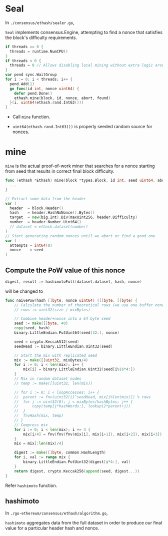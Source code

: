 # Seal

In `./consensus/ethash/sealer.go`,

`Seal` implements consensus.Engine, attempting to find a nonce that satisfies the block's difficulty requirements.

```go
if threads == 0 {
  threads = runtime.NumCPU()
}
if threads < 0 {
  threads = 0 // Allows disabling local mining without extra logic around local/remote
}
var pend sync.WaitGroup
for i := 0; i < threads; i++ {
  pend.Add(1)
  go func(id int, nonce uint64) {
    defer pend.Done()
    ethash.mine(block, id, nonce, abort, found)
  }(i, uint64(ethash.rand.Int63()))
}
```

* Call `mine` function.

* `uint64(ethash.rand.Int63())` is properly seeded random source for nonces.

# mine

`mine` is the actual proof-of-work miner that searches for a nonce starting from seed that results in correct final block difficulty.

```go
func (ethash *Ethash) mine(block *types.Block, id int, seed uint64, abort chan struct{}, found chan *types.Block) {
  ...
}
```

```go
// Extract some data from the header
var (
  header  = block.Header()
  hash    = header.HashNoNonce().Bytes()
  target  = new(big.Int).Div(maxUint256, header.Difficulty)
  number  = header.Number.Uint64()
  // dataset = ethash.dataset(number)
)
// Start generating random nonces until we abort or find a good one
var (
  attempts = int64(0)
  nonce    = seed
)
```

## Compute the PoW value of this nonce

```go
digest, result := hashimotoFull(dataset.dataset, hash, nonce)
```

will be changed to

```go
func naivePow(hash []byte, nonce uint64) ([]byte, []byte) {
	// Calculate the number of theoretical rows (we use one buffer nonetheless)
	// rows := uint32(size / mixBytes)

	// Combine header+nonce into a 64 byte seed
	seed := make([]byte, 40)
	copy(seed, hash)
	binary.LittleEndian.PutUint64(seed[32:], nonce)

	seed = crypto.Keccak512(seed)
	seedHead := binary.LittleEndian.Uint32(seed)

	// Start the mix with replicated seed
	mix := make([]uint32, mixBytes/4)
	for i := 0; i < len(mix); i++ {
		mix[i] = binary.LittleEndian.Uint32(seed[i%16*4:])
	}
	// Mix in random dataset nodes
	// temp := make([]uint32, len(mix))

	// for i := 0; i < loopAccesses; i++ {
	// 	parent := fnv(uint32(i)^seedHead, mix[i%len(mix)]) % rows
	// 	for j := uint32(0); j < mixBytes/hashBytes; j++ {
	// 		copy(temp[j*hashWords:], lookup(2*parent+j))
	// 	}
	// 	fnvHash(mix, temp)
	// }
	// Compress mix
	for i := 0; i < len(mix); i += 4 {
		mix[i/4] = fnv(fnv(fnv(mix[i], mix[i+1]), mix[i+2]), mix[i+3])
	}
	mix = mix[:len(mix)/4]

	digest := make([]byte, common.HashLength)
	for i, val := range mix {
		binary.LittleEndian.PutUint32(digest[i*4:], val)
	}
	return digest, crypto.Keccak256(append(seed, digest...))
}
```

Refer `hashimoto` function.

## hashimoto

In `./go-ethereum/consensus/ethash/algorithm.go`,

`hashimoto` aggregates data from the full dataset in order to produce our final value for a particular header hash and nonce.
